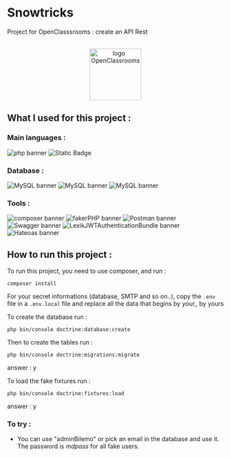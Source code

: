 # Snowtricks
Project for OpenClasssrooms : create an API Rest

<div align="center">
    <br>
    <img src="https://upload.wikimedia.org/wikipedia/fr/0/0d/Logo_OpenClassrooms.png" width="120" height="120" alt="logo OpenClassrooms">
</div>


## What I used for this project :


### Main languages :

<img src="https://img.shields.io/badge/php-8.3.1-%23777BB4?logo=php" alt="php banner"> <img src="https://img.shields.io/badge/symfony-7.0-%25%23000000%3F?logo=symfony" alt="Static Badge">


### Database :

<img src="https://img.shields.io/badge/MySQL-8.0.30-%234479A1?logo=mysql" alt="MySQL banner"> <img src="https://img.shields.io/badge/HeidiSQL-12.1.0-%234479A1?logo=mysql" alt="MySQL banner"> <img src="https://img.shields.io/badge/Laragon-6.0-%230E83CD?logo=laragon" alt="MySQL banner">


### Tools :

<img src="https://img.shields.io/badge/Composer-2.6.5-%23885630?logo=composer" alt="composer banner"> <img src="https://img.shields.io/badge/fakerPHP-1.23.1-%23000000"  alt="fakerPHP banner"> <img src="https://img.shields.io/badge/Postman-10.22-%23FF6C37?logo=Postman" alt="Postman banner"> <img src="https://img.shields.io/badge/swagger-4.8-%2385EA2D?logo=swagger" alt="Swagger banner"> <img src="https://img.shields.io/badge/LexikJWTAuthenticationBundle-2.20-%2300CAFF" alt="LexikJWTAuthenticationBundle banner"> <img src="https://img.shields.io/badge/Hateoas-3.0-%23E6E6E6" alt="Hateoas banner"> 



## How to run this project :

To run this project, you need to use composer, and run :

```
composer install
```

For your secret informations (database, SMTP and so on..), copy the ```.env``` file in a ```.env.local``` file and replace all the data that begins by *your_* by yours

To create the database run :

```
php bin/console doctrine:database:create
```

Then to create the tables run :
```
php bin/console doctrine:migrations:migrate
```
answer : y

To load the fake fixtures run :

```
php bin/console doctrine:fixtures:load
```
answer : y


### To try : ###
* You can use "adminBilemo" or pick an email in the database and use it. The password is *mdpass* for all fake users.  
